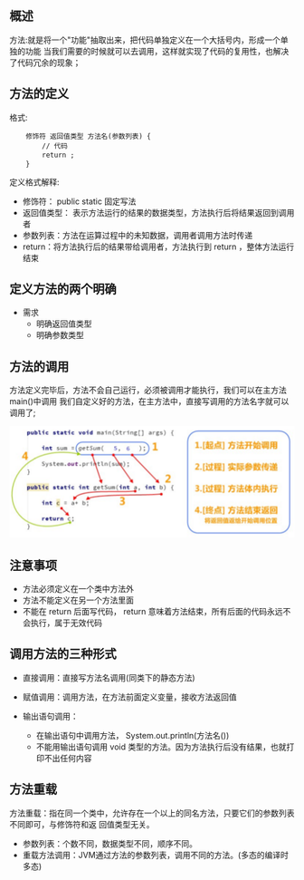 ## 概述

方法:就是将一个"功能"抽取出来，把代码单独定义在一个大括号内，形成一个单独的功能
		当我们需要的时候就可以去调用，这样就实现了代码的复用性，也解决了代码冗余的现象；

## 方法的定义

格式:
	
		修饰符 返回值类型 方法名(参数列表) {
			// 代码
			return ;
		}

定义格式解释:
- 修饰符： public static 固定写法
- 返回值类型： 表示方法运行的结果的数据类型，方法执行后将结果返回到调用者
- 参数列表：方法在运算过程中的未知数据，调用者调用方法时传递
- return：将方法执行后的结果带给调用者，方法执行到 return ，整体方法运行结束

## 定义方法的两个明确

- 需求
	+ 明确返回值类型
	+ 明确参数类型

## 方法的调用

方法定义完毕后，方法不会自己运行，必须被调用才能执行，我们可以在主方法main()中调用
我们自定义好的方法，在主方法中，直接写调用的方法名字就可以调用了; 

![](img/方法调用图解.png)

## 注意事项

- 方法必须定义在一个类中方法外
- 方法不能定义在另一个方法里面
- 不能在 return 后面写代码， return 意味着方法结束，所有后面的代码永远不会执行，属于无效代码

## 调用方法的三种形式

- 直接调用：直接写方法名调用(同类下的静态方法)

- 赋值调用：调用方法，在方法前面定义变量，接收方法返回值

- 输出语句调用：  
	+ 在输出语句中调用方法， System.out.println(方法名()) 
	+ 不能用输出语句调用 void 类型的方法。因为方法执行后没有结果，也就打印不出任何内容
	
## 方法重载

方法重载：指在同一个类中，允许存在一个以上的同名方法，只要它们的参数列表不同即可，与修饰符和返
回值类型无关。
- 参数列表：个数不同，数据类型不同，顺序不同。
- 重载方法调用：JVM通过方法的参数列表，调用不同的方法。(多态的编译时多态)
